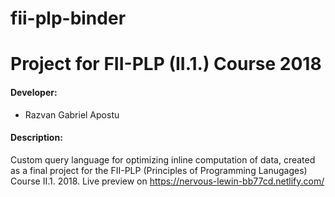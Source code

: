 # fii-plp-binder

# Project for FII-PLP (II.1.) Course 2018 

#### Developer:
- Razvan Gabriel Apostu

#### Description:
Custom query language for optimizing inline computation of data, created as a final project for the FII-PLP (Principles of Programming Lanugages) Course II.1. 2018.
Live preview on https://nervous-lewin-bb77cd.netlify.com/

